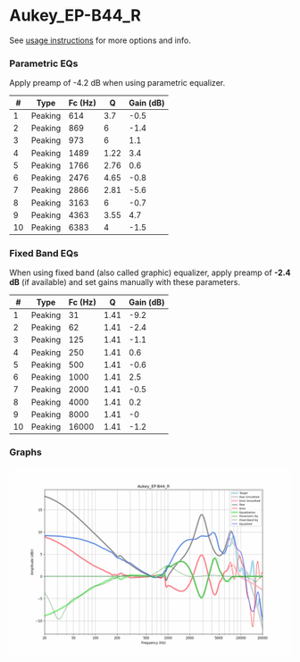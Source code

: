 # Aukey_EP-B44_R
See [usage instructions](https://github.com/jaakkopasanen/AutoEq#usage) for more options and info.

### Parametric EQs
Apply preamp of -4.2 dB when using parametric equalizer.

|   # | Type    |   Fc (Hz) |    Q |   Gain (dB) |
|-----|---------|-----------|------|-------------|
|   1 | Peaking |       614 | 3.7  |        -0.5 |
|   2 | Peaking |       869 | 6    |        -1.4 |
|   3 | Peaking |       973 | 6    |         1.1 |
|   4 | Peaking |      1489 | 1.22 |         3.4 |
|   5 | Peaking |      1766 | 2.76 |         0.6 |
|   6 | Peaking |      2476 | 4.65 |        -0.8 |
|   7 | Peaking |      2866 | 2.81 |        -5.6 |
|   8 | Peaking |      3163 | 6    |        -0.7 |
|   9 | Peaking |      4363 | 3.55 |         4.7 |
|  10 | Peaking |      6383 | 4    |        -1.5 |

### Fixed Band EQs
When using fixed band (also called graphic) equalizer, apply preamp of **-2.4 dB** (if available) and set gains manually with these parameters.

|   # | Type    |   Fc (Hz) |    Q |   Gain (dB) |
|-----|---------|-----------|------|-------------|
|   1 | Peaking |        31 | 1.41 |        -9.2 |
|   2 | Peaking |        62 | 1.41 |        -2.4 |
|   3 | Peaking |       125 | 1.41 |        -1.1 |
|   4 | Peaking |       250 | 1.41 |         0.6 |
|   5 | Peaking |       500 | 1.41 |        -0.6 |
|   6 | Peaking |      1000 | 1.41 |         2.5 |
|   7 | Peaking |      2000 | 1.41 |        -0.5 |
|   8 | Peaking |      4000 | 1.41 |         0.2 |
|   9 | Peaking |      8000 | 1.41 |        -0   |
|  10 | Peaking |     16000 | 1.41 |        -1.2 |

### Graphs
![](./Aukey_EP-B44_R.png)
